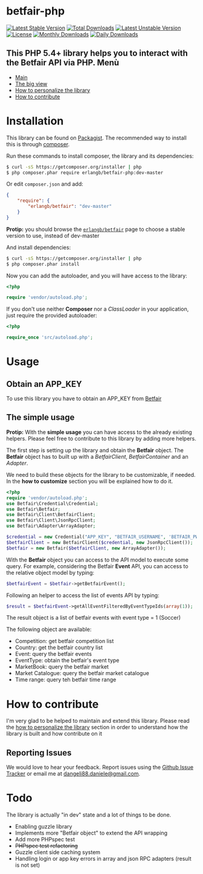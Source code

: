 betfair-php
===========
[![Latest Stable Version](https://poser.pugx.org/erlangb/betfair/v/stable.png)](https://packagist.org/packages/erlangb/betfair)
[![Total Downloads](https://poser.pugx.org/erlangb/betfair/downloads.png)](https://packagist.org/packages/erlangb/betfair)
[![Latest Unstable Version](https://poser.pugx.org/erlangb/betfair/v/unstable.png)](https://packagist.org/packages/erlangb/betfair)
[![License](https://poser.pugx.org/erlangb/betfair/license.png)](https://packagist.org/packages/erlangb/betfair)
[![Monthly Downloads](https://poser.pugx.org/erlangb/betfair/d/monthly.png)](https://packagist.org/packages/erlangb/betfair)
[![Daily Downloads](https://poser.pugx.org/erlangb/betfair/d/daily.png)](https://packagist.org/packages/erlangb/betfair)

This PHP 5.4+ library helps you to interact with the Betfair API via PHP.
Menù
------------
* [Main](README.md)
* [The big view](BIGVIEW.md)
* [How to personalize the library](PERSONALIZE.md)
* [How to contribute](CONTRIBUTE.md)

Installation
===========

This library can be found on [Packagist](https://packagist.org/packages).
The recommended way to install this is through [composer](http://getcomposer.org).

Run these commands to install composer, the library and its dependencies:

```bash
$ curl -sS https://getcomposer.org/installer | php
$ php composer.phar require erlangb/betfair-php:dev-master
```

Or edit `composer.json` and add:

```json
{
    "require": {
        "erlangb/betfair": "dev-master"
    }
}
```

**Protip:** you should browse the
[`erlangb/betfair`](https://packagist.org/packages/erlangb/betfair)
page to choose a stable version to use, instead of dev-master

And install dependencies:

```bash
$ curl -sS https://getcomposer.org/installer | php
$ php composer.phar install
```

Now you can add the autoloader, and you will have access to the library:

```php
<?php

require 'vendor/autoload.php';
```

If you don't use neither **Composer** nor a _ClassLoader_ in your application, just require the provided autoloader:

```php
<?php

require_once 'src/autoload.php';
```

Usage
======

Obtain an APP_KEY
------------
To use this library you have to obtain an APP_KEY from [Betfair](https://developer.betfair.com/)

The simple usage
------------
**Protip:**  With the __simple usage__ you can have access to the already existing helpers. Please feel free to contribute to this library by adding more helpers.

The first step is setting up the library and obtain the **Betfair** object.
The **Betfair** object has to built up with a *BetfairClient*, *BetfairContainer* and an *Adapter*.

We need to build these objects for the library to be customizable, if needed.
In the __how to customize__ section you will be explained how to do it.

```php
<?php
require 'vendor/autoload.php';
use Betfair\Credential\Credential;
use Betfair\Betfair;
use Betfair\Client\BetfairClient;
use Betfair\Client\JsonRpcClient;
use Betfair\Adapter\ArrayAdapter;

$credential = new Credential("APP_KEY", "BETFAIR_USERNAME", 'BETFAIR_PWD');
$betfairClient = new BetfairClient($credential, new JsonRpcClient());
$betfair = new Betfair($betfairClient, new ArrayAdapter());
```
With the **Betfair** object you can access to the API model to execute some query.
For example, considering the Betfair __Event__ API, you can access to the relative object model by typing:
```php
$betfairEvent = $betfair->getBetfairEvent();
```
Following an helper to access the list of events API by typing:
```php
$result = $betfairEvent->getAllEventFilteredByEventTypeIds(array(1));
```
The result object  is a list of betfair events with event type = 1 (Soccer)

The following object are available:
*   Competition: get betfair competition list
*   Country: get the betfair country list
*   Event: query the betfair events
*   EventType: obtain the betfair's event type
*   MarketBook: query the betfair market
*   Market Catalogue: query the betfair market catalogue
*   Time range: query teh betfair time range

How to contribute
===========

I'm very glad to be helped to maintain and extend this library. 
Please read the [how to personalize the library](PERSONALIZE.md) section in order to understand how the library is built and how contribute on it

Reporting Issues
------------

We would love to hear your feedback. Report issues using the [Github
Issue Tracker](https://github.com/danieledangeli/betfair-php/issues) or email me at
[dangeli88.daniele@gmail.com](mailto:dangeli88.daniele@gmail.com).


Todo
===========
The library is actually "in dev" state and a lot of things to be done. 
*   Enabling guzzle library
*   Implements more "Betfair object" to extend the API wrapping
*   Add more PHPspec test
*   ~~PHPspec test refactoring~~
*   Guzzle client side caching system
*   Handling login or app key errors in array and json RPC adapters (result is not set)

